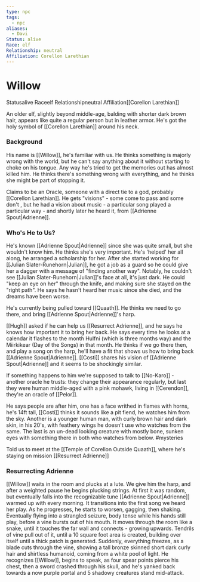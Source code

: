 ```yaml
---
type: npc
tags:
  - npc
aliases:
  - Davi
Status: alive
Race: elf
Relationship: neutral
Affiliation: Corellon Larethian
---
```


# Willow
<span class="dataview inline-field"><span class="inline-field-key">Status</span><span class="inline-field-value">alive</span></span>
<span class="dataview inline-field"><span class="inline-field-key">Race</span><span class="inline-field-value">elf</span></span>
<span class="dataview inline-field"><span class="inline-field-key">Relationship</span><span class="inline-field-value">neutral</span></span>
<span class="dataview inline-field"><span class="inline-field-key">Affiliation</span><span class="inline-field-value">[[Corellon Larethian]]</span></span>

An older elf, slightly beyond middle-age, balding with shorter dark brown hair, appears like quite a regular person but in leather armor. He's got the holy symbol of [[Corellon Larethian]] around his neck. 

### Background
His name is [[Willow]], he's familiar with us. He thinks something is majorly wrong with the world, but he can't say anything about it without starting to choke on his tongue. Any way he's tried to get the memories out has almost killed him. He thinks there's something wrong with everything, and he thinks she might be part of stopping it.

Claims to be an Oracle, someone with a direct tie to a god, probably [[Corellon Larethian]]. He gets "visions" - some come to pass and some don't , but he had a vision about music - a particular song played a particular way - and shortly later he heard it, from [[Adrienne Spout|Adrienne]].

### Who's He to Us?
He's known [[Adrienne Spout|Adrienne]] since she was quite small, but she wouldn't know him. He thinks she's very important.  He's 'helped' her all along, he arranged a scholarship for her. After she started working for [[Julian Slater-Runehorn|Julian]],  he got a job as a guard so he could give her a dagger with a message of "finding another way". Notably, he couldn't see [[Julian Slater-Runehorn|Julian]]'s face at all, it's just dark. He could "keep an eye on her" through the knife, and making sure she stayed on the "right path". He says he hasn't heard her music since she died, and the dreams have been worse.

He's currently being pulled toward [[Quaath]]. He thinks we need to go there, and bring [[Adrienne Spout|Adrienne]]'s harp. 

[[Hugh]] asked if he can help us [[Resurrect Adrienne]], and he says he knows how important it to bring her back. He says every time he looks at a calendar it flashes to the month Hulfni (which is three months way) and the Miirkikear (Day of the Songs) in that month. He thinks if we go there then, and play a song on the harp, he'll have a fit that shows us how to bring back [[Adrienne Spout|Adrienne]]. [[Costi]] shares his vision of [[Adrienne Spout|Adrienne]] and it seems to be shockingly similar.

If something happens to him we're supposed to talk to [[No-Karo]] - another oracle he trusts: they change their appearance regularly, but last they were human middle-aged with a pink mohawk, living in [[Cerendon]], they're an oracle of [[Pelor]].

He says people are after him, one has a face writhed in flames with horns, he's 14ft tall, [[Costi]] thinks it sounds like a pit fiend, he watches him from the sky. Another is a younger human man, with curly brown hair and dark skin, in his 20's, with feathery wings he doesn't use who watches from the same. The last is an un-dead looking creature with mostly bone, sunken eyes with something there in both who watches from below. #mysteries 

Told us to meet at the [[Temple of Corellon Outside Quaath]], where he's staying on mission [[Resurrect Adrienne]]

### Resurrecting Adrienne

[[Willow]] waits in the room and plucks at a lute. We give him the harp, and after a weighted pause he begins plucking strings. At first it was random, but eventually falls into the recognizable tune [[Adrienne Spout|Adrienne]] warmed up with every morning. It transitions into the first song we heard her play. As he progresses, he starts to worsen, gagging, then shaking. Eventually flying into a strangled seizure, body tense while his hands still play, before a vine bursts out of his mouth. It moves through the room like a snake, until it touches the far wall and connects - growing upwards. Tendrils of vine pull out of it, until a 10 square foot area is created, building over itself until a thick patch is generated. Suddenly, everything freezes, as a blade cuts through the vine, showing a tall bronze skinned short dark curly hair and shirtless humanoid, coming from a white pool of light. He recognizes [[Willow]], begins to speak, as four spear points pierce his chest, then a sword crashed through his skull, and he's yanked back towards a now purple portal and 5 shadowy creatures stand mid-attack. 
